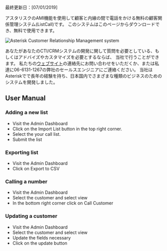 <p>最終更新日：[07/01/2019]</p>

<p>アスタリスクのAMI機能を使用して顧客と内線の間で電話をかける無料の顧客関係管理システム(ListCall)です。
このシステムはこのページからダウンロードでき、無料で使用できます。</p>

<img src="https://www.aska-ltd.jp/uploads/github/customerrelationshipmanagment.png" alt="Asterisk Customer Relationship Management system" />

<p>あなたがあなたのCTI/CRMシステムの開発に関して質問を必要としている、もしくはアドバイズやカスタマイズを必要とするならば、
当社で行うことができます。
私たちの<a href="https://www.aska-ltd.jp/" title="Aska">ウェブサイト</a>の連絡先にお問い合わせをいただくか、または私達に06-6131-1267の弊社のセールスエンジニアにご連絡ください。
当社はAsteriskでで長年の経験を持ち、日本国内でさまざまな種類のビジネスのためのシステムを開発しました。</p>

<h2>User Manual</h2>

<h3>Adding a new list</h3>

<ul>
<li>Visit the Admin Dashboard</li>
<li>Click on the Import List button in the top right corner. </li>
<li>Select the your call list.</li>
<li>Submit the list</li>
</ul>

<h3>Exporting list</h3>
 
<ul>
<li>Visit the Admin Dashboard</li>
<li>Click on Export to CSV</li>
</ul>

<h3>Calling a number</h3>

<ul>
<li>Visit the Admin Dashboard</li>
<li>Select the customer and select view</li>
<li>In the bottom right corner click on Call Customer</li>
</ul>

<h3>Updating a customer</h3>

<ul>
<li>Visit the Admin Dashboard</li>
<li>Select the customer and select view</li>
<li>Update the fields necessary</li>
<li>Click on the update button</li>
</ul>

